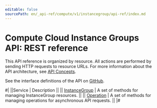 ```yaml
---
editable: false
sourcePath: en/_api-ref/compute/v1/instancegroup/api-ref/index.md
---
```


# Compute Cloud Instance Groups API: REST reference

This API reference is organized by resource. All actions are performed by sending HTTP requests to resource URLs. For more information about the API architecture, see [API Concepts](/docs/api-design-guide/).

See the interface definitions of the API on [GitHub](https://github.com/yandex-cloud/cloudapi).

#|
||Service | Description ||
|| [InstanceGroup](InstanceGroup/index.md) | A set of methods for managing InstanceGroup resources. ||
|| [Operation](Operation/index.md) | A set of methods for managing operations for asynchronous API requests. ||
|#
